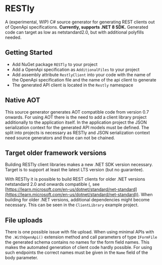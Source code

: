 # RESTly

A (experimental, WIP) C# source generator for generating REST clients out of OpenApi specifications.
**Currently, supports .NET 8 SDK.** Generated code can target as low as netstandard2.0, but with additional polyfills needed.

## Getting Started

* Add NuGet package `RESTly` to your project
* Add a OpenApi specification as `AdditionalFiles` to your project
* Add assembly attribute `RestlyClient` into your code with the name of the OpenApi specification file and the name of the api client to generate
* The generated API client is located in the `Restly` namespace

## Native AOT

This source generator generates AOT compatible code from version 0.7 onwards.
For using AOT there is the need to add a client library project additionally to the application itself.
In the application project the JSON serialization context for the generated API models must be defined.
The split into projects is necessary as RESTly and JSON serialization context need source generators and
those can not be chained.

## Target older framework versions

Building RESTly client libraries makes a new .NET SDK version necessary.
Target is to support at least the latest LTS version (but no guarantee).

With RESTly it is possible to build REST clients for older .NET versions 
netstandard 2.0 and onwards compatible (, see [https://learn.microsoft.com/en-us/dotnet/standard/net-standard](https://learn.microsoft.com/en-us/dotnet/standard/net-standard)).
When building for older .NET versions, additional dependencies might become necessary.
This can be seen in the `ClientLibrary` example project.

## File uploads

There is one possible issue with file upload.
When using minimal APIs with the `.WithOpenApi()` extension method and
call parameters of type `IFormFile` the generated schema contains no names
for the form field names. This makes the automated generation of client code hardly possible.
For using such endpoints the correct names must be given in the `Name` field of the body parameter.
